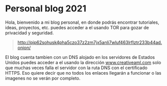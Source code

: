 # Personal blog 2021
Hola, bienvenido a mi blog personal, en donde podrás encontrar tutoriales, ideas, proyectos, etc. puedes acceder a el usando TOR para gozar de privacidad y seguridad.

> http://pjp62sohusk4pha5czo37z2zm7jx5anli7wluf463lrflztr233b44ad.onion/

El blog cuenta tambien con un DNS alojado en los servidores de Estados Unidos puedes acceder a el usando la dirección www.creativeaml.com solo que muchas veces falla el servidor con la ruta DNS con el certificado HTTPS. Eso quiere decir que no todos los enlaces llegarán a funcionar o las imagenes no se verán por completo.

